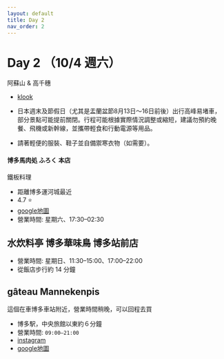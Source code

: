 ```yaml
---
layout: default
title: Day 2
nav_order: 2
---
```


Day 2 （10/4 週六）
========
阿蘇山 & 高千穗
* [klook](https://www.klook.com/zh-TW/activity/141664-mt-aso-kusasenrigahama-takachiho-gorge-takachiho-river-boat-ride-tour/?spm=SearchResult.SearchResult_LIST&clickId=96ab25c54c)
* 日本週末及節假日（尤其是盂蘭盆節8月13日～16日前後）出行高峰易堵車，部分景點可能提前關閉。行程可能根據實際情況調整或縮短，建議勿預約晚餐、飛機或新幹線，並攜帶輕食和行動電源等用品。

* 請著輕便的服裝、鞋子並自備禦寒衣物（如需要）。

#### 博多馬肉処 ふろく 本店
鐵板料理
* 距離博多運河城最近
* 4.7 ⭐
* [google地圖](https://maps.app.goo.gl/5dTHL4FNH2m2KunX9)
* 營業時間: 星期六、17:30–02:30


## 水炊料亭 博多華味鳥 博多站前店 
* 營業時間: 星期日、11:30–15:00、17:00–22:00
* 從飯店步行約 14 分鐘


## gâteau Mannekenpis
這個在車博多車站附近，營業時間稍晚，可以回程去買
* 博多駅，中央旅館以東約６分鐘
* 營業時間: `09:00–21:00`
* [instagram](https://www.instagram.com/gateau_mannekenpis/)
* [google地圖](https://maps.app.goo.gl/FYnLzqHNFFTK9tEr7)